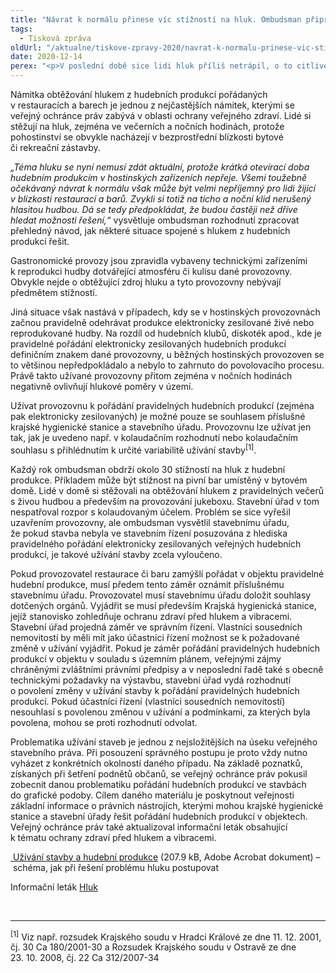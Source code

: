 ```yaml
---
title: "Návrat k normálu přinese víc stížností na hluk. Ombudsman připravil návod, jak obtěžování hlukem řešit"
tags:
  - Tisková zpráva
oldUrl: "/aktualne/tiskove-zpravy-2020/navrat-k-normalu-prinese-vic-stiznosti-na-hluk-ombudsman-pripravil-navod-jak-obtezovan"
date: 2020-12-14
perex: "<p>V poslední době sice lidi hluk příliš netrápil, o to citlivěji budou po návratu k normálnímu fungování hostinských provozoven vnímat hluk z obnovených hudebních produkcí. Ombudsman proto považuje za nutné na danou věc upozornit už nyní a poskytnout lidem v předstihu jednoduchý návod, jak problémy s hlukem řešit.</p>"
---
```


<!-- imported from the old website -->

<p>Námitka obtěžování hlukem z hudebních produkcí pořádaných v restauracích a barech je jednou z nejčastějších námitek, kterými se veřejný ochránce práv zabývá v oblasti ochrany veřejného zdraví. Lidé si stěžují na hluk, zejména ve večerních a nočních hodinách, protože pohostinství se obvykle nacházejí v bezprostřední blízkosti bytové či rekreační zástavby.</p> <p><i>„Téma hluku se nyní nemusí zdát aktuální, protože krátká otevírací doba hudebním produkcím v hostinských zařízeních nepřeje. Všemi toužebně očekávaný návrat k normálu však může být velmi nepříjemný pro lidi žijící v blízkosti restaurací a barů. Zvykli si totiž na ticho a noční klid nerušený hlasitou hudbou. Dá se tedy předpokládat, že budou častěji než dříve hledat možnosti řešení,“</i> vysvětluje ombudsman rozhodnutí zpracovat přehledný návod, jak některé situace spojené s hlukem z hudebních produkcí řešit.</p> <p>Gastronomické provozy jsou zpravidla vybaveny technickými zařízeními k reprodukci hudby dotvářející atmosféru či kulisu dané provozovny. Obvykle nejde o obtěžující zdroj hluku a tyto provozovny nebývají předmětem stížností.</p> <p>Jiná situace však nastává v případech, kdy se v hostinských provozovnách začnou pravidelně odehrávat produkce elektronicky zesilované živé nebo reprodukované hudby. Na rozdíl od hudebních klubů, diskoték apod., kde je pravidelné pořádání elektronicky zesilovaných hudebních produkcí definičním znakem dané provozovny, u běžných hostinských provozoven se to většinou nepředpokládalo a nebylo to zahrnuto do povolovacího procesu. Právě takto užívané provozovny přitom zejména v nočních hodinách negativně ovlivňují hlukové poměry v území.</p> <p>Užívat provozovnu k pořádání pravidelných hudebních produkcí (zejména pak elektronicky zesilovaných) je možné pouze se souhlasem příslušné krajské hygienické stanice a stavebního úřadu. Provozovnu lze užívat jen tak, jak je uvedeno např. v kolaudačním rozhodnutí nebo kolaudačním souhlasu s přihlédnutím k určité variabilitě užívání stavby<sup>[1]</sup>. </p> <p>Každý rok ombudsman obdrží okolo 30 stížností na hluk z hudební produkce. Příkladem může být stížnost na pivní bar umístěný v bytovém domě. Lidé v domě si stěžovali na obtěžování hlukem z pravidelných večerů s živou hudbou a především na provozování jukeboxu. Stavební úřad v tom nespatřoval rozpor s kolaudovaným účelem. Problém se sice vyřešil uzavřením provozovny, ale ombudsman vysvětlil stavebnímu úřadu, že pokud stavba nebyla ve stavebním řízení posuzována z hlediska pravidelného pořádání elektronicky zesilovaných veřejných hudebních produkcí, je takové užívání stavby zcela vyloučeno.</p> <p>Pokud provozovatel restaurace či baru zamýšlí pořádat v objektu pravidelné hudební produkce, musí předem tento záměr oznámit příslušnému stavebnímu úřadu. Provozovatel musí stavebnímu úřadu doložit souhlasy dotčených orgánů. Vyjádřit se musí především Krajská hygienická stanice, jejíž stanovisko zohledňuje ochranu zdraví před hlukem a vibracemi. Stavební úřad projedná záměr ve správním řízení. Vlastníci sousedních nemovitostí by měli mít jako účastníci řízení možnost se k požadované změně v užívání vyjádřit. Pokud je záměr pořádání pravidelných hudebních produkcí v objektu v souladu s územním plánem, veřejnými zájmy chráněnými zvláštními právními předpisy a v neposlední řadě také s obecně technickými požadavky na výstavbu, stavební úřad vydá rozhodnutí o povolení změny v užívání stavby k pořádání pravidelných hudebních produkcí. Pokud účastníci řízení (vlastníci sousedních nemovitostí) nesouhlasí s povolenou změnou v užívání a podmínkami, za kterých byla povolena, mohou se proti rozhodnutí odvolat. </p> <p>Problematika užívání staveb je jednou z nejsložitějších na úseku veřejného stavebního práva. Při posouzení správného postupu je proto vždy nutno vyházet z konkrétních okolností daného případu. Na základě poznatků, získaných při šetření podnětů občanů, se veřejný ochránce práv pokusil zobecnit danou problematiku pořádání hudebních produkcí ve stavbách do grafické podoby. Cílem daného materiálu je poskytnout veřejnosti základní informace o právních nástrojích, kterými mohou krajské hygienické stanice a stavební úřady řešit pořádání hudebních produkcí v objektech.  Veřejný ochránce práv také aktualizoval informační leták obsahující k tématu ochrany zdraví před hlukem a vibracemi.</p><p><a title="Otevření do nového okna" href="/uploads-import/Ostatni_dokumenty/Hluk-schema.pdf" target="_blank"><img alt="" src="https://www.ochrance.cz/typo3/ext/od_linkdesc/icons/pdf.gif" class="od_linkdesc_icon" /> Užívání stavby a hudební produkce</a> (207.9 kB, Adobe Acrobat dokument) – schéma, jak při řešení problému hluku postupovat</p><p>Informační leták <a href="/uploads-import/Letaky/Hluk.pdf" target="_blank">Hluk</a></p> <br /> <hr /> <p><sup>[1]</sup> Viz např. rozsudek Krajského soudu v Hradci Králové ze dne 11. 12. 2001, čj. 30 Ca 180/2001-30 a Rozsudek Krajského soudu v Ostravě ze dne 23. 10. 2008, čj. 22 Ca 312/2007-34</p>
